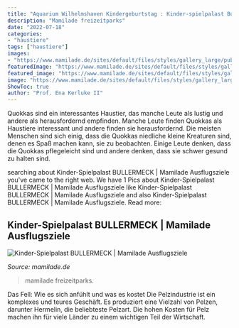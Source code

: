 ```yaml
---
title: "Aquarium Wilhelmshaven Kindergeburtstag : Kinder-spielpalast Bullermeck"
description: "Mamilade freizeitparks"
date: "2022-07-18"
categories:
- "haustiere"
tags: ["haustiere"]
images:
- "https://www.mamilade.de/sites/default/files/styles/gallery_large/public/field/image/spielpalst_bullermeck_2.jpg"
featuredImage: "https://www.mamilade.de/sites/default/files/styles/gallery_large/public/field/image/spielpalst_bullermeck_2.jpg"
featured_image: "https://www.mamilade.de/sites/default/files/styles/gallery_large/public/field/image/spielpalst_bullermeck_2.jpg"
image: "https://www.mamilade.de/sites/default/files/styles/gallery_large/public/field/image/spielpalst_bullermeck_2.jpg"
ShowToc: true
author: "Prof. Ena Kerluke II"
---
```



Quokkas sind ein interessantes Haustier, das manche Leute als lustig und andere als herausfordernd empfinden.
Manche Leute finden Quokkas als Haustiere interessant und andere finden sie herausfordernd. Die meisten Menschen sind sich einig, dass die Quokkas niedliche kleine Kreaturen sind, denen es Spaß machen kann, sie zu beobachten. Einige Leute denken, dass die Quokkas pflegeleicht sind und andere denken, dass sie schwer gesund zu halten sind.

	

		
searching about Kinder-Spielpalast BULLERMECK | Mamilade Ausflugsziele you've came to the right web. We have 1 Pics about Kinder-Spielpalast BULLERMECK | Mamilade Ausflugsziele like Kinder-Spielpalast BULLERMECK | Mamilade Ausflugsziele and also Kinder-Spielpalast BULLERMECK | Mamilade Ausflugsziele. Read more:
		
    
## Kinder-Spielpalast BULLERMECK | Mamilade Ausflugsziele

<img loading=lazy src="https://www.mamilade.de/sites/default/files/styles/gallery_large/public/field/image/spielpalst_bullermeck_2.jpg" onerror="this.onerror=null;this.src='https://tse1.mm.bing.net/th?id=OIP.SHt1WZnJyjphmYCJT4jWXAHaEy&amp;pid=15.1';" alt="Kinder-Spielpalast BULLERMECK | Mamilade Ausflugsziele">

_Source: mamilade.de_

>mamilade freizeitparks. 

	

Das Fell: Wie es sich anfühlt und was es kostet
Die Pelzindustrie ist ein komplexes und teures Geschäft. Es produziert eine Vielzahl von Pelzen, darunter Hermelin, die beliebteste Pelzart. Die hohen Kosten für Pelz machen ihn für viele Länder zu einem wichtigen Teil der Wirtschaft.

